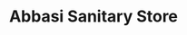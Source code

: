 ---
title: "Abbasi Sanitary Store"
url: /naushahro-feroze/abbasi-sanitary-store/
shop: Haushaltsartikel
---